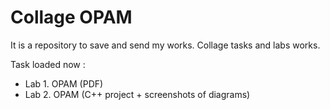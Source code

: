 # Collage OPAM
It is a repository to save and send my works. Collage tasks and labs works.

Task loaded now : 
 - Lab 1. OPAM (PDF)
 - Lab 2. OPAM (C++ project + screenshots of diagrams)
